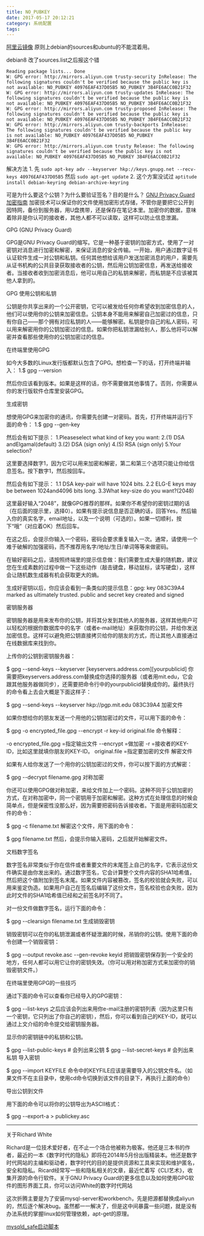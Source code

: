 ```yaml
---
title: NO_PUBKEY
date: 2017-05-17 20:12:21
category: 系统配置
tags:
---
```

[阿里云镜像](http://mirrors.aliyun.com/help/debian)
原则上debian的sources和ubuntu的不能混着用。

debian8 改了sources.list之后报这个错
```
Reading package lists... Done
W: GPG error: http://mirrors.aliyun.com trusty-security InRelease: The following signatures couldn't be verified because the public key is not available: NO_PUBKEY 40976EAF437D05B5 NO_PUBKEY 3B4FE6ACC0B21F32
W: GPG error: http://mirrors.aliyun.com trusty-updates InRelease: The following signatures couldn't be verified because the public key is not available: NO_PUBKEY 40976EAF437D05B5 NO_PUBKEY 3B4FE6ACC0B21F32
W: GPG error: http://mirrors.aliyun.com trusty-proposed InRelease: The following signatures couldn't be verified because the public key is not available: NO_PUBKEY 40976EAF437D05B5 NO_PUBKEY 3B4FE6ACC0B21F32
W: GPG error: http://mirrors.aliyun.com trusty-backports InRelease: The following signatures couldn't be verified because the public key is not available: NO_PUBKEY 40976EAF437D05B5 NO_PUBKEY 3B4FE6ACC0B21F32
W: GPG error: http://mirrors.aliyun.com trusty Release: The following signatures couldn't be verified because the public key is not available: NO_PUBKEY 40976EAF437D05B5 NO_PUBKEY 3B4FE6ACC0B21F32
```
解决方法
1.
先
`sudo apt-key adv --keyserver hkp://keys.gnupg.net --recv-keys 40976EAF437D05B5`
然后
`sudo apt-get update`
2.
这个方案没试过 
`aptitude install debian-keyring debian-archive-keyring`


可是为什么要这个公钥？为什么要验证签名？目的是什么？
[GNU Privacy Guard加密指南](http://www.2cto.com/article/201405/300530.html)
加密技术可以保证你的文件使用加密形式存储，不管你是要把它公开到因特网，备份到服务器，用U盘携带，还是保存在笔记本里。加密你的数据，意味着除非是你认可的接收者，其他人都不可以读取，这样可以防止信息泄漏。

GPG (GNU Privacy Guard)

 

GPG是GNU Privacy Guard的缩写。它是一种基于密钥的加密方式，使用了一对密钥对消息进行加密和解密，来保证消息的安全传输。一开始，用户通过数字证书认证软件生成一对公钥和私钥。任何其他想给该用户发送加密消息的用户，需要先从证书机构的公共目录获取接收者的公钥，然后用公钥加密信息，再发送给接收者。当接收者收到加密消息后，他可以用自己的私钥来解密，而私钥是不应该被其他人拿到的。

GPG 使用公钥和私钥

公钥是你共享出来的一个公开密钥，它可以被发给任何你希望收到加密信息的人，他们可以使用你的公钥来加密信息。公钥本身不能用来解密自己加密过的信息，只有你自己——那个拥有对应私钥的人——能够解密。私钥是你自己的私人密码，可以用来解密用你的公钥加密过的信息。如果你把私钥泄漏给别人，那么他将可以解密并查看那些使用你的公钥加密过的信息。

 

在终端里使用GPG

如今大多数的Linux发行版都默认包含了GPG。想检查一下的话，打开终端并输入：
1.$ gpg --version

然后你应该看到版本。如果是这样的话，你不需要做其他事情了。否则，你需要从你的发行版软件仓库里安装GPG。

生成密钥

想使用GPG来加密你的通讯，你需要先创建一对密码。首先，打开终端并运行下面的命令：
1.$ gpg --gen-key

然后会有如下提示：
1.Pleaseselect what kind of key you want:
2.(1) DSA andElgamal(default)
3.(2) DSA (sign only)
4.(5) RSA (sign only)
5.Your selection?

这里要选择数字1，因为它可以用来加密和解密，第二和第三个选项只能让你给信息签名。按下数字1，然后按回车。

然后会有如下提示：
1.1 DSA key-pair will have 1024 bits.
2.2 ELG-E keys may be between 1024and4096 bits long.
3.3What key-size do you want?(2048)

这里最好输入“2048”，就像GPG推荐的那样。如果你不希望你的密钥过期的话（在后面的提示里，选择0）。如果有提示说信息是否正确的话，回答Yes，然后输入你的真实名字，email地址，以及一个说明（可选的）。如果一切顺利，按下“哦”（对应着OK）然后回车。

在这之后，会提示你输入一个密码，密码会要求重复输入一次。通常，请使用一个难于破解的加强密码，而不推荐用名字/地址/生日/单词等等来做密码。

在输好密码之后，请按照终端里的提示信息做：我们需要生成大量的随机数，建议您在生成素数的过程中做一下这些动作（敲击键盘，移动鼠标，读写硬盘），这样会让随机数生成器有机会获取更大的熵。

生成好密钥以后，你应该会看到一条类似的提示信息：gpg: key 083C39A4 marked as ultimately trusted. public and secret key created and signed

 

密钥服务器

密钥服务器是用来发布你的公钥，并将其分发到其他人的服务器，这样其他用户可以轻松的根据你数据库中的名字（或者e-mail地址）来获取你的公钥，并给你发送加密信息。这样可以避免把公钥直接拷贝给你的朋友的方式，而让其他人直接通过在线数据库来找到你。

上传你的公钥到密钥服务器：

$ gpg --send-keys --keyserver [keyservers.address.com][yourpublicid]
你需要把keyservers.address.com替换成你选择的服务器（或者用mit.edu，它会跟其他服务器做同步），还需要把命令行中的yourpublicid替换成你的。最终执行的命令看上去会大概是下面这样子：

$ gpg --send-keys --keyserver hkp://pgp.mit.edu 083C39A4
加密文件

如果你想给你的朋友发送一个用他的公钥加密过的文件，可以用下面的命令：

$ gpg -o encrypted_file.gpg --encrypt -r key-id original.file
命令解释：

-o encrypted_file.gpg =指定输出文件
--encrypt =做加密
-r =接收者的KEY-ID，比如这里就填你朋友的KEY-ID。
original.file =指定要加密的文件
解密文件

如果有人给你发送了一个用你的公钥加密过的文件，你可以按下面的方式解密：

$ gpg --decrypt filename.gpg
对称加密

你还可以使用GPG做对称加密，来给文件加上一个密码。这种不同于公钥加密的方式，在对称加密中，同一个密钥用于加密和解密。这种方式在处理信息的时候会简单点，但是保密性没那么好，因为需要把密码告诉接收者。下面是用密码加密文件的命令：

$ gpg -c filename.txt
解密这个文件，用下面的命令：

$ gpg filename.txt
然后，会提示你输入密码，之后就开始解密文件。

文档数字签名

数字签名非常类似于你在信件或者重要文件的末尾签上自己的名字，它表示这份文件确实是由你发出来的。通过数字签名，它会计算整个文件内容的SHA1哈希值，然后把这个值附加到签名末尾。如果文件内容被篡改，签名的校验就会失败，可以用来鉴定伪造。如果用户自己在签名后编辑了这份文件，签名校验也会失败，因为此时文件的SHA1哈希值已经和之前签名时不同了。

对一份文件做数字签名，运行下面的命令：

$ gpg --clearsign filename.txt
生成销毁密钥

销毁密钥可以在你的私钥泄漏或者怀疑泄漏的时候，吊销你的公钥。使用下面的命令创建一个销毁密钥：

$ gpg --output revoke.asc --gen-revoke keyid
把销毁密钥保存到一个安全的地方，任何人都可以用它让你的密钥失效。（你可以用对称加密方式来加密你的销毁密钥文件。）

在终端里使用GPG的一些技巧

通过下面的命令可以查看你已经导入的GPG密钥：

$ gpg --list-keys
之后应该会列出来用你e-mail注册的密钥列表（因为这里只有一个密钥，它只列出了你自己的密钥），然后，你可以看到自己的KEY-ID，就可以通过上文介绍的命令提交给密钥服务器。

显示你的密钥链中的私钥和公钥。

$ gpg --list-public-keys # 会列出来公钥
$ gpg --list-secret-keys # 会列出来私钥
导入密钥

$ gpg --import KEYFILE
命令中的KEYFILE应该是需要导入的公钥文件名。（如果文件不在主目录中，使用cd命令切换到该文件的目录下，再执行上面的命令）

导出公钥到文件

用下面的命令可以将你的公钥导出为ASCII格式：

$ gpg --export-a > publickey.asc
* * * * *

关于Richard White

Richard是一位技术爱好者，在不止一个场合他被称为极客。他还是三本书的作者，最近的一本《数字时代的隐私》即将在2014年5月份出版精装本。他还是数字时代网站的主编和驱动者，数字时代的目的是提供资源和工具来实现和维护匿名，安全和隐私。Ricard经常写一些和隐私相关的文章，最近忙着写《CLI艺术》，收集开源的命令行软件。关于GNU Privacy Guard的更多信息以及如何使用GPG软件的图形界面工具，你可以访问White的数字时代网站

这次折腾主要是为了安装mysql-server和workbench，先是把源都替换成aliyun的，然后逐个解决bug。虽然都一一解决了，但是这中间暴露一些问题，就是没有办法系统的掌握linux如何管理依赖，apt-get的原理。

[mysqld_safe启动脚本](http://www.jb51.net/article/52257.htm)